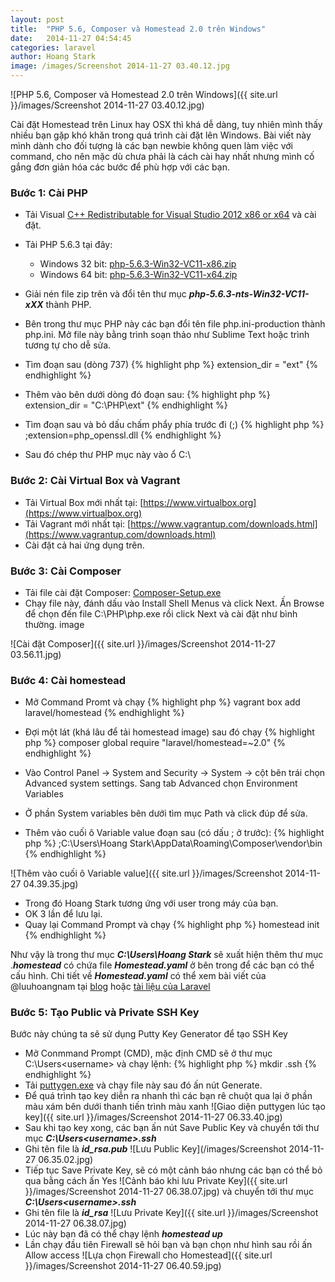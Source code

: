 ```yaml
---
layout: post
title:  "PHP 5.6, Composer và Homestead 2.0 trên Windows"
date:   2014-11-27 04:54:45
categories: laravel
author: Hoang Stark
image: /images/Screenshot 2014-11-27 03.40.12.jpg
---
```

![PHP 5.6, Composer và Homestead 2.0 trên Windows]({{ site.url }}/images/Screenshot 2014-11-27 03.40.12.jpg)

Cài đặt Homestead trên Linux hay OSX thì khá dễ dàng, tuy nhiên mình thấy nhiều bạn gặp khó khăn trong quá trình cài đặt lên Windows. Bài viết này mình dành cho đối tượng là các bạn newbie không quen làm việc với command, cho nên mặc dù chưa phải là cách cài hay nhất nhưng mình cố gắng đơn giản hóa các bước để phù hợp với các bạn.

### Bước 1: Cài PHP

- Tải Visual [C++ Redistributable for Visual Studio 2012 x86 or x64](http://www.microsoft.com/en-us/download/details.aspx?id=30679) và cài đặt.
- Tải PHP 5.6.3 tại đây:
	- Windows 32 bit: [php-5.6.3-Win32-VC11-x86.zip](http://windows.php.net/downloads/releases/php-5.6.3-Win32-VC11-x86.zip)
	- Windows 64 bit: [php-5.6.3-Win32-VC11-x64.zip](http://windows.php.net/downloads/releases/php-5.6.3-Win32-VC11-x64.zip)
- Giải nén file zip trên và đổi tên thư mục ***php-5.6.3-nts-Win32-VC11-xXX*** thành PHP.
- Bên trong thư mục PHP này các bạn đổi tên file php.ini-production thành php.ini. Mở file này bằng trình soạn thảo như Sublime Text hoặc trình tương tự cho dễ sửa.
- Tìm đoạn sau (dòng 737) 
{% highlight php %}
extension_dir = "ext"
{% endhighlight %}

- Thêm vào bên dưới dòng đó đoạn sau:
{% highlight php %}
extension_dir = "C:\PHP\ext"
{% endhighlight %}

- Tìm đoạn sau và bỏ dấu chấm phẩy phía trước đi (;)
{% highlight php %}
;extension=php_openssl.dll
{% endhighlight %}

- Sau đó chép thư PHP mục này vào ổ C:\

### Bước 2: Cài Virtual Box và Vagrant

- Tải Virtual Box mới nhất tại: [https://www.virtualbox.org](https://www.virtualbox.org)
- Tải Vagrant mới nhất tại: [https://www.vagrantup.com/downloads.html](https://www.vagrantup.com/downloads.html)
- Cài đặt cả hai ứng dụng trên.

### Bước 3: Cài Composer

- Tải file cài đặt Composer: [Composer-Setup.exe](https://getcomposer.org/Composer-Setup.exe)
- Chạy file này, đánh dấu vào Install Shell Menus và click Next. Ấn Browse để chọn đến file C:\PHP\php.exe rồi click Next và cài đặt như bình thường.
image

![Cài đặt Composer]({{ site.url }}/images/Screenshot 2014-11-27 03.56.11.jpg)

### Bước 4: Cài homestead

- Mở Command Promt và chạy 
{% highlight php %}
vagrant box add laravel/homestead
{% endhighlight %}

- Đợi một lát (khá lâu để tải homestead image) sau đó chạy 
{% highlight php %}
composer global require "laravel/homestead=~2.0"
{% endhighlight %}

- Vào Control Panel -> System and Security -> System -> cột bên trái chọn Advanced system settings. Sang tab Advanced chọn Environment Variables

- Ở phần System variables bên dưới tìm mục Path và click đúp để sửa.

- Thêm vào cuối ô Variable value đoạn sau (có dấu ; ở trước): 
{% highlight php %}
;C:\Users\Hoang Stark\AppData\Roaming\Composer\vendor\bin
{% endhighlight %}

![Thêm vào cuối ô Variable value]({{ site.url }}/images/Screenshot 2014-11-27 04.39.35.jpg)

- Trong đó Hoang Stark tương ứng với user trong máy của bạn.
- OK 3 lần để lưu lại.
- Quay lại Command Prompt và chạy 
{% highlight php %}
homestead init
{% endhighlight %}

Như vậy là trong thư mục ***C:\Users\Hoang Stark*** sẽ xuất hiện thêm thư mục .***homestead*** có chứa file ***Homestead.yaml*** ở bên trong để các bạn có thể cấu hình.
Chi tiết về ***Homestead.yaml*** có thể xem bài viết của @luuhoangnam tại [blog](http://blog.luuhoangnam.com/virtual-machine/homestead-youre-my-friend.html) hoặc [tài liệu của Laravel](http://laravel.com/docs/4.2/homestead)

### Bước 5: Tạo Public và Private SSH Key

Bước này chúng ta sẽ sử dụng Putty Key Generator để tạo SSH Key

- Mở Conmmand Prompt (CMD), mặc định CMD sẽ ở thư mục C:\Users\<username> và chạy lệnh: 
{% highlight php %}
mkdir .ssh
{% endhighlight %}
- Tải [puttygen.exe](http://the.earth.li/~sgtatham/putty/latest/x86/puttygen.exe) và chạy file này sau đó ấn nút Generate.
- Để quá trình tạo key diễn ra nhanh thì các bạn rê chuột qua lại ở phần màu xám bên dưới thanh tiến trình màu xanh
![Giao diện puttygen lúc tạo key]({{ site.url }}/images/Screenshot 2014-11-27 06.33.40.jpg)
- Sau khi tạo key xong, các bạn ấn nút Save Public Key và chuyển tới thư mục ***C:\Users\<username>\.ssh***
- Ghi tên file là ***id_rsa.pub***
![Lưu Public Key](/images/Screenshot 2014-11-27 06.35.02.jpg)
- Tiếp tục Save Private Key, sẽ có một cảnh báo nhưng các bạn có thể bỏ qua bằng cách ấn Yes
![Cảnh báo khi lưu Private Key]({{ site.url }}/images/Screenshot 2014-11-27 06.38.07.jpg)
 và chuyển tới thư mục ***C:\Users\<username>\.ssh***
- Ghi tên file là ***id_rsa***
![Lưu Private Key]({{ site.url }}/images/Screenshot 2014-11-27 06.38.07.jpg)
- Lúc này bạn đã có thể chạy lệnh ***homestead up***
- Lần chạy đầu tiên Firewall sẽ hỏi bạn và bạn chọn như hình sau rồi ấn Allow access
![Lựa chọn Firewall cho Homestead]({{ site.url }}/images/Screenshot 2014-11-27 06.40.59.jpg)
